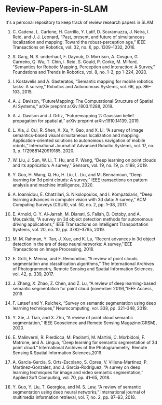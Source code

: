 # Review-Papers-in-SLAM
It's a personal repository to keep track of review research papers in SLAM

1. C. Cadena, L. Carlone, H. Carrillo, Y. Latif, D. Scaramuzza, J. Neira, I. Reid, and J. J. Leonard, “Past, present, and future of simultaneous localization and mapping: Toward the robust-perception age,” IEEE Transactions on Robotics, vol. 32, no. 6, pp. 1309–1332, 2016.

2. S. Garg, N. S. underhauf, F. Dayoub, D. Morrison, A. Cosgun, G. Carneiro, Q. Wu, T. Chin, I. Reid, S. Gould, P. Corke, M. Milford, "Semantics for Robotic Mapping, Perception and Interaction: A Survey," Foundations and Trends in Robotics, vol. 8, no. 1–2, pp 1-224, 2020.

3. I. Kostavelis and A. Gasteratos, “Semantic mapping for mobile robotics tasks: A survey,” Robotics and Autonomous Systems, vol. 66, pp. 86–103, 2015.

4. A. J. Davison, “FutureMapping: The Computational Structure of Spatial AI Systems,” arXiv preprint arXiv:1803.11288, 2018.

5. A. J. Davison and J. Ortiz, “Futuremapping 2: Gaussian belief propagation for spatial ai,” arXiv preprint arXiv:1910.14139, 2019.

6. L. Xia, J. Cui, R. Shen, X. Xu, Y. Gao, and X. Li, “A survey of image semantics-based visual simultaneous localization and mapping: Application-oriented solutions to autonomous navigation of mobile robots,” International Journal of Advanced Robotic Systems, vol. 17, no. 3, p. 1729881420919185, 2020.

7. W. Liu, J. Sun, W. Li, T. Hu, and P. Wang, “Deep learning on point clouds and its application: A survey,” Sensors, vol. 19, no. 19, p. 4188, 2019.

8. Y. Guo, H. Wang, Q. Hu, H. Liu, L. Liu, and M. Bennamoun, “Deep learning for 3d point clouds: A survey,” IEEE transactions on pattern analysis and machine intelligence, 2020.

9. A. Ioannidou, E. Chatzilari, S. Nikolopoulos, and I. Kompatsiaris, “Deep learning advances in computer vision with 3d data: A survey,” ACM Computing Surveys (CSUR), vol. 50, no. 2, pp. 1–38, 2017.

10. E. Arnold, O. Y. Al-Jarrah, M. Dianati, S. Fallah, D. Oxtoby, and A. Mouzakitis, “A survey on 3d object detection methods for autonomous driving applications,” IEEE Transactions on Intelligent Transportation Systems, vol. 20, no. 10, pp. 3782–3795, 2019.

11. M. M. Rahman, Y. Tan, J. Xue, and K. Lu, “Recent advances in 3d object detection in the era of deep neural networks: A survey,”IEEE Transactions on Image Processing, 2019.

12. E. Grilli, F. Menna, and F. Remondino, “A review of point clouds segmentation and classification algorithms,” The International Archives of Photogrammetry, Remote Sensing and Spatial Information Sciences, vol. 42, p. 339, 2017.

13. J. Zhang, X. Zhao, Z. Chen, and Z. Lu, “A review of deep learning-based semantic segmentation for point cloud (november 2019),”IEEE Access, 2019.

14. F. Lateef and Y. Ruichek, “Survey on semantic segmentation using deep learning techniques,” Neurocomputing, vol. 338, pp. 321–348, 2019.

15. Y. Xie, J. Tian, and X. Zhu, “A review of point cloud semantic segmentation,” IEEE Geoscience and Remote Sensing Magazine(GRSM), 2020.

16. E. Malinverni, R. Pierdicca, M. Paolanti, M. Martini, C. Morbidoni, F. Matrone, and A. Lingua, “Deep learning for semantic segmentation of 3d point cloud.” International Archives of the Photogrammetry, Remote Sensing & Spatial Information Sciences,2019.

17. A. Garcia-Garcia, S. Orts-Escolano, S. Oprea, V. Villena-Martinez, P. Martinez-Gonzalez, and J. Garcia-Rodriguez, “A survey on deep learning techniques for image and video semantic segmentation,” Applied Soft Computing, vol. 70, pp. 41–65, 2018.

18. Y. Guo, Y. Liu, T. Georgiou, and M. S. Lew, “A review of semantic segmentation using deep neural networks,” International journal of multimedia information retrieval, vol. 7, no. 2, pp. 87–93, 2018.

